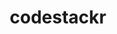 ---
title: codestackr
github: https://github.com/codestackr
mode: dark
transition: 3s
archetype:
- Github Actions
- Dynamic
---